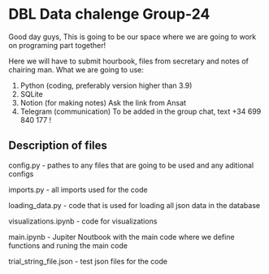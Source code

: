 # DBL Data chalenge Group-24
Good day guys,
This is going to be our space where we are going to work on programing part together!

Here we will have to submit hourbook, files from secretary and notes of chairing man.
What we are going to use:
  1. Python (coding, preferably version higher than 3.9)
  2. SQLite 
  3. Notion (for making notes)
    Ask the link from Ansat
  4. Telegram (communication) 
    To be added in the group chat, text +34 699 840 177 !


## Description of files
  
  config.py - pathes to any files that are going to be used and any aditional configs
  
  imports.py - all imports used for the code
  
  loading_data.py - code that is used for loading all json data in the database
  
  visualizations.ipynb - code for visualizations
  
  main.ipynb - Jupiter Noutbook with the main code where we define functions and runing the main code
  
  trial_string_file.json - test json files for the code
  
  
